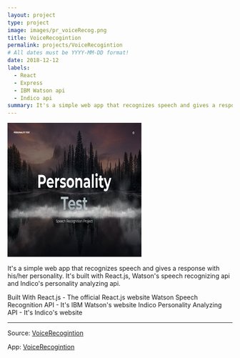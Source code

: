 ```yaml
---
layout: project
type: project
image: images/pr_voiceRecog.png
title: VoiceRecogintion
permalink: projects/VoiceRecogintion
# All dates must be YYYY-MM-DD format!
date: 2018-12-12
labels:
  - React
  - Express
  - IBM Watson api
  - Indico api
summary: It's a simple web app that recognizes speech and gives a response with his/her personality. 
---
```


<img class="ui medium left floated rounded image" src="../images/pr_voiceRecog.png">

It's a simple web app that recognizes speech and gives a response with his/her personality. It's built with React.js, Watson's speech recognizing api and Indico's personality analyzing api.

Built With
React.js - The official React.js website
Watson Speech Recognition API - It's IBM Watson's website
Indico Personality Analyzing API - It's Indico's website

<hr>
Source: <a href="https://github.com/Barklim/rori/blob/master/README.md"><i class="large github icon "></i>VoiceRecogintion</a>

App: <a href="https://barklim.github.io/rori/"><i class="large globe icon"></i>VoiceRecogintion</a>
